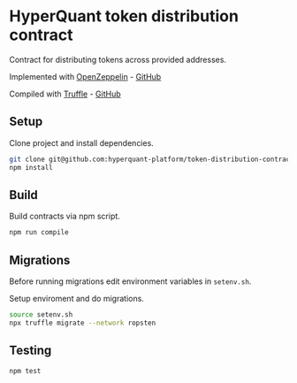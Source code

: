 # HyperQuant token distribution contract
Contract for distributing tokens across provided addresses.

Implemented with [OpenZeppelin](https://openzeppelin.org/) - [GitHub](https://github.com/OpenZeppelin/zeppelin-solidity)

Compiled with [Truffle](http://truffleframework.com/) - [GitHub](https://github.com/trufflesuite/truffle)

## Setup
Clone project and install dependencies.
```sh
git clone git@github.com:hyperquant-platform/token-distribution-contract.git
npm install
```

## Build
Build contracts via npm script.
```sh
npm run compile
```

## Migrations
Before running migrations edit environment variables in `setenv.sh`.

Setup enviroment and do migrations.

```sh
source setenv.sh
npx truffle migrate --network ropsten
```

## Testing
```sh
npm test
```